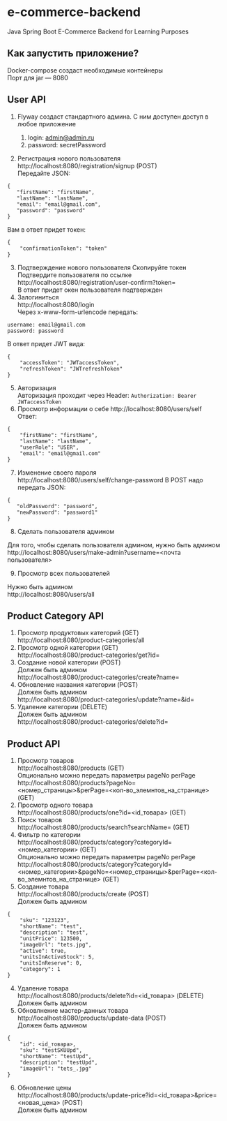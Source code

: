 # e-commerce-backend
Java Spring Boot E-Commerce Backend for Learning Purposes

## Как запустить приложение?
Docker-compose создаст необходимые контейнеры<br>
Порт для jar — 8080

## User API
1. Flyway создаст стандартного админа. С ним доступен доступ в любое приложение
   1. login: admin@admin.ru
   2. password: secretPassword

2. Регистрация нового пользователя http://localhost:8080/registration/signup (POST)<br>
Передайте JSON:
```
{
   "firstName": "firstName",
   "lastName": "lastName",
   "email": "email@gmail.com",
   "password": "password"
}
```
Вам в ответ придет токен:
```
{
    "confirmationToken": "token"
}
```

3. Подтверждение нового пользователя
Скопируйте токен<br>
Подтвердите пользователя по ссылке http://localhost:8080/registration/user-confirm?token=<token> <br>
В ответ придет окен пользователя <email> подтвержден
4. Залогиниться<br>
http://localhost:8080/login
<br> Через x-www-form-urlencode передать:
```
username: email@gmail.com
password: password
```
В ответ придет JWT вида:
```
{
    "accessToken": "JWTaccessToken",
    "refreshToken": "JWTrefreshToken"
}
```
5. Авторизация<br>
Авторизация проходит через Header:
```Authorization: Bearer JWTaccessToken```
6. Просмотр информации о себе
   http://localhost:8080/users/self <br>
Ответ:
```
{
    "firstName": "firstName",
    "lastName": "lastName",
    "userRole": "USER",
    "email": "email@gmail.com"
}
```
7. Изменение своего пароля<br>
   http://localhost:8080/users/self/change-password
   В POST надо передать JSON:<br>
```
{
   "oldPassword": "password",
   "newPassword": "password1"
}
```
8. Сделать пользователя админом

Для того, чтобы сделать пользователя админом, нужно быть админом
http://localhost:8080/users/make-admin?username=<почта пользователя>

9. Просмотр всех пользователей

Нужно быть админом<br>
http://localhost:8080/users/all

## Product Category API
1. Просмотр продуктовых категорий (GET)<br>
   http://localhost:8080/product-categories/all
2. Просмотр одной категории (GET)<br>
   http://localhost:8080/product-categories/get?id=<id>
3. Создание новой категории (POST)<br>
   Должен быть админом<br>
   http://localhost:8080/product-categories/create?name=<name>
4. Обновление названия категории (POST)<br>
   Должен быть админом<br>
   http://localhost:8080/product-categories/update?name=<name>&id=<id>
5. Удаление категории (DELETE)<br>
   Должен быть админом<br>
   http://localhost:8080/product-categories/delete?id=<id>

## Product API
1. Просмотр товаров<br>
http://localhost:8080/products (GET)<br>
Опционально можно передать параметры pageNo perPage<br> http://localhost:8080/products?pageNo=<номер_страницы>&perPage=<кол-во_элемнтов_на_странице> (GET)
2. Просмотр одного товара<br>
   http://localhost:8080/products/one?id=<id_товара> (GET)<br>
3. Поиск товаров<br>
   http://localhost:8080/products/search?searchName=<name> (GET)
4. Фильтр по категории<br>
   http://localhost:8080/products/category?categoryId=<номер_категории> (GET)<br>
   Опционально можно передать параметры pageNo perPage <br>http://localhost:8080/products/category?categoryId=<номер_категории>&pageNo=<номер_страницы>&perPage=<кол-во_элемнтов_на_странице> (GET)
5. Создание товара<br>
http://localhost:8080/products/create (POST)<br>Должен быть админом<br>
```
{
    "sku": "123123",
    "shortName": "test",
    "description": "test",
    "unitPrice": 123500,
    "imageUrl": "tets.jpg",
    "active": true,
    "unitsInActiveStock": 5,
    "unitsInReserve": 0,
    "category": 1
}
```
4. Удаление товара<br>http://localhost:8080/products/delete?id=<id_товара> (DELETE)<br>Должен быть админом<br>
5. Обновлнение мастер-данных товара<br>
   http://localhost:8080/products/update-data (POST)<br>Должен быть админом<br>
```
{   
    "id": <id_товара>,
    "sku": "testSKUUpd",
    "shortName": "testUpd",
    "description": "testUpd",
    "imageUrl": "tets_.jpg"
}
```
6. Обновление цены<br>
   http://localhost:8080/products/update-price?id=<id_товара>&price=<новая_цена> (POST)<br>Должен быть админом<br>